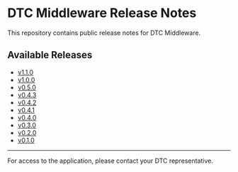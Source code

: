 # DTC Middleware Release Notes

This repository contains public release notes for DTC Middleware.

## Available Releases

- [v1.1.0](./v1.1.0.md)
- [v1.0.0](./v1.0.0.md)
- [v0.5.0](./v0.5.0.md)
- [v0.4.3](./v0.4.3.md)
- [v0.4.2](./v0.4.2.md)
- [v0.4.1](./v0.4.1.md)
- [v0.4.0](./v0.4.0.md)
- [v0.3.0](./v0.3.0.md)
- [v0.2.0](./v0.2.0.md)
- [v0.1.0](./v0.1.0.md)

---

For access to the application, please contact your DTC representative.
